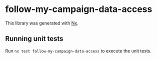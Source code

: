 # follow-my-campaign-data-access

This library was generated with [Nx](https://nx.dev).

## Running unit tests

Run `nx test follow-my-campaign-data-access` to execute the unit tests.
